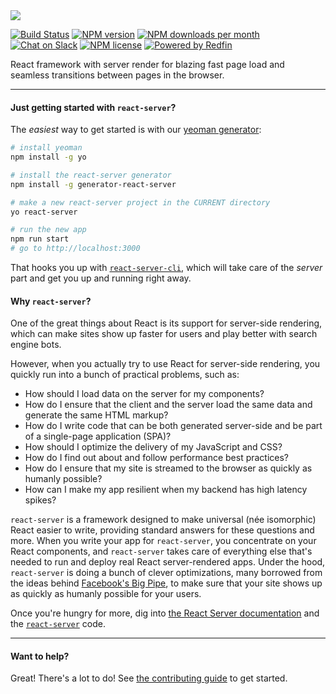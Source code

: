 <img src="https://cdn.rawgit.com/doug-wade/react-server/svg-logo/images/reactserver_logo.svg"/>

[![Build Status][build-badge-img]][build-url]
[![NPM version][npm-version-img]][npm-url]
[![NPM downloads per month][npm-downloads-img]][npm-url]
[![Chat on Slack][slack-img]][slack-url]
[![NPM license][npm-license-img]][npm-url]
[![Powered by Redfin][redfin-img]][redfin-url]

React framework with server render for blazing fast page load and seamless
transitions between pages in the browser.

** **  
#### Just getting started with `react-server`?

The _easiest_ way to get started is with our [yeoman
generator](packages/generator-react-server):

```bash
# install yeoman
npm install -g yo

# install the react-server generator
npm install -g generator-react-server

# make a new react-server project in the CURRENT directory
yo react-server

# run the new app
npm run start
# go to http://localhost:3000
```

That hooks you up with [`react-server-cli`](packages/react-server-cli), which
will take care of the _server_ part and get you up and running right away.

#### Why `react-server`?

One of the great things about React is its support for server-side rendering,
which can make sites show up faster for users and play better with search engine
bots.

However, when you actually try to use React for server-side rendering, you
quickly run into a bunch of practical problems, such as:

- How should I load data on the server for my components?
- How do I ensure that the client and the server load the same data and generate
the same HTML markup?
- How do I write code that can be both generated server-side and be part of a
single-page application (SPA)?
- How should I optimize the delivery of my JavaScript and CSS?
- How do I find out about and follow performance best practices?
- How do I ensure that my site is streamed to the browser as quickly as humanly
possible?
- How can I make my app resilient when my backend has high latency spikes?

`react-server` is a framework designed to make universal (née isomorphic) React
easier to write, providing standard answers for these questions and more. When
you write your app for `react-server`, you concentrate on your React components,
and `react-server` takes care of everything else that's needed to run and deploy
real React server-rendered apps. Under the hood, `react-server` is doing a bunch
of clever optimizations, many borrowed from the ideas behind [Facebook's Big Pipe](https://www.facebook.com/notes/facebook-engineering/bigpipe-pipelining-web-pages-for-high-performance/389414033919/),
to make sure that your site shows up as quickly as humanly possible
for your users.

Once you're hungry for more, dig into [the React Server documentation](http://react-server.io) and
the [`react-server`](packages/react-server) code.
** **  

#### Want to help?

Great!  There's a lot to do!
See [the contributing guide](CONTRIBUTING.md) to get started.

[build-badge-img]: https://travis-ci.org/redfin/react-server.svg?branch=master
[build-url]: https://travis-ci.org/redfin/react-server
[npm-url]: https://npmjs.org/package/react-server
[redfin-url]: https://www.redfin.com
[redfin-img]: https://img.shields.io/badge/Powered%20By-Redfin-c82021.svg
[npm-version-img]: https://badge.fury.io/js/react-server.svg
[npm-license-img]: https://img.shields.io/npm/l/react-server.svg
[npm-downloads-img]: https://img.shields.io/npm/dm/react-server.svg
[slack-url]: https://slack.react-server.io/
[slack-img]: https://slack.react-server.io/badge.svg
